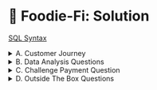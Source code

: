 # 🥑 Foodie-Fi: Solution

[SQL Syntax](https://github.com/Chicong00/8-week-SQL-challenge/blob/0dd8668f836e07d9008205bbaf720c2f9677b702/Case%20Study%20%233%20-%20Foodie-Fi/Foodie-Fi.sql)

<details>
<summary>
A. Customer Journey
</summary> 
Based off the 8 sample customers provided in the sample from the subscriptions table, write a brief description about each customer’s onboarding journey.

````sql
select s.*,p.plan_name,p.price
from foodie_fi.subscriptions s 
join foodie_fi.plans p 
on s.plan_id = p.plan_id 
where customer_id in (1,4,6,23,49,58,79,80)
order by customer_id;
````
**Steps**
1. Choose 8 random customers and analyze behavior of them
2. Which plan did they use ? Did they upgrade plan after use free trial ?

|customer_id|plan_id|start_date|plan_name|price|
|---|---|---|---|---|
|1|0|2020-08-01|trial|0.00|
|1|1|2020-08-08|basic monthly|9.90|

Customer_id 1 started with a trial subscription and continued with a basic monthly subscription in 7 days after sign-up.

|customer_id|plan_id|start_date|plan_name|price|
|---|---|---|---|---|
|4|0|2020-01-17|trial|0.00|
|4|1|2020-01-24|basic monthly|9.90|
|4|4|2020-04-21|churn|NULL|

Customer_id 4 started with a trial subscription and continued with a basic monthly subscription in 7 days after sign-up and has churned in 3 months after that.

|customer_id|plan_id|start_date|plan_name|price|
|---|---|---|---|---|
|6|0|2020-12-23|trial|0.00|
|6|1|2020-12-30|basic monthly|9.90|
|6|4|2020-02-26|churn|NULL|

Customer_id 6 started with a trial subscription and continued with a basic monthly subscription in 7 days after sign-up and has churned in 2 months after that.

|customer_id|plan_id|start_date|plan_name|price|
|---|---|---|---|---|
|23|0|2020-05-13|trial|0.00|
|23|3|2020-05-20|pro annual|199.00|

Customer_id 23 started with a trial subscription and continued with a pro annual subscription in 7 days after sign-up.

|customer_id|plan_id|start_date|plan_name|price|
|---|---|---|---|---|
|49|0|2020-04-24|trial|0.00|
|49|2|2020-05-01|pro monthly|19.90|
|49|3|2020-08-01|pro annual|199.00|

Customer_id 49 started with a trial subscription and continued with a pro monthly subscription in 7 days after sign-up and has upgraded to a pro annual in 3 days after that.

|customer_id|plan_id|start_date|plan_name|price|
|---|---|---|---|---|
|58|0|2020-07-04|trial|0.00|
|58|1|2020-07-11|basic monthly|9.90|
|58|3|2020-09-24|pro annual|199.90|

Customer_id 58 started with a trial subscription and continued with a basic monthly subscription in 7 days after sign-up and has upgrade to a pro annual in 2 months 13 days after that.

|customer_id|plan_id|start_date|plan_name|price|
|---|---|---|---|---|
|79|0|2020-07-30|trial|0.00|
|79|2|2020-08-06|pro monthly|19.90|

Customer_id 79 started with a trial subscription and continued with a pro monthly subscription in 7 days after sign-up.

|customer_id|plan_id|start_date|plan_name|price|
|---|---|---|---|---|
|80|0|2020-09-23|trial|0.00|
|80|2|2020-09-30|pro monthly|19.90|
|80|4|2020-01-17|churn|NULL|

Customer_id 80 started with a trial subscription and continued with a pro monthly subscription in 7 days after sign-up and has churned in 3 months after that.

</details>

<details>
<summary>
B. Data Analysis Questions
</summary>
  
### 1. How many customers has Foodie-Fi ever had?
````sql
select count(distinct(customer_id)) customer_count
from foodie_fi.subscriptions;
````
|customer_count|
|---|
|1000|
  
### 2. What is the monthly distribution of trial plan start_date values for our dataset - use the start of the month as the group by value ?
````sql
select
    EXTRACT(month from start_date) month_number,
    count(distinct customer_id) trial_subs
from foodie_fi.subscriptions s 
join foodie_fi.plans p  
on s.plan_id = p.plan_id 
where plan_name = 'trial'
group by EXTRACT(month from start_date);
````
|month_number|trial_subs|
|---|---|  
|1|88|
|2|68|
|3|94|
|4|81|
|5|88|
|6|79|
|7|89|
|8|88|
|9|87|
|10|79|
|11|75|
|12|84|
  
### 3. What plan start_date values occur after the year 2020 for our dataset? Show the breakdown by count of events for each plan_name ?
  
````sql
with event21 AS (
  SELECT 
    plan_name,
    count(1) as event_count_2021
  FROM foodie_fi.subscriptions s 
  JOIN foodie_fi.plans p 
    ON s.plan_id = p.plan_id
  WHERE EXTRACT(YEAR FROM start_date) >= 2021
  GROUP BY plan_name
),
event20 AS (
  SELECT 
    plan_name,
    count(1) as event_count_2020
  FROM foodie_fi.subscriptions s 
  JOIN foodie_fi.plans p 
    ON s.plan_id = p.plan_id
  WHERE EXTRACT(YEAR FROM start_date) < 2021
  GROUP BY plan_name
)

SELECT 
  event20.plan_name, 
  event_count_2020, 
  event_count_2021 
FROM event20 
LEFT JOIN event21 
  ON event20.plan_name = event21.plan_name
ORDER BY event_count_2020 DESC;
````
|plan_name|event_count_2020|event_count_2021|    
|---|---|---|
|trial|1000|NULL|
|basic monthly|538|8|
|pro monthly|479|60|
|churn|236|71|
|pro annual|195|63| 
                               
### 4. What is the customer count and percentage of customers who have churned rounded to 1 decimal place ?

````sql
with churned_cte as
(select distinct s.*,plan_name
from foodie_fi.subscriptions s 
join foodie_fi.plans p 
on s.plan_id = p.plan_id 
where plan_name = 'churn')

select 
    count(*) churn_count,
    CAST(round((100.0*count(distinct customer_id)/(select count(distinct customer_id) from foodie_fi.subscriptions)),1) as FLOAT) as churn_percentage
from churned_cte;
````
|churn_count|churn_percentage|
|---|---|
|307|30.7|

### 5. How many customers have churned straight after their initial free trial - what percentage is this rounded to the nearest whole number ?

Create a rank column for each customer by start_date, then retrieve customer has plan_id = 4 (churned) and rank = 2 (after free trial)

````sql
with ranking AS
(SELECT  s.*,plan_name,
    ROW_NUMBER() over (partition by customer_id order by start_date) rank_
from foodie_fi.subscriptions s 
join foodie_fi.plans p 
on s.plan_id = p.plan_id)
 
select
    count(*) churn_count,
    round(100*count(*) / (select count(distinct customer_id) from foodie_fi.subscriptions),0) churn_percentage
from ranking
where plan_name = 'churn' and rank_= 2;
````
|churn_count|churn_percentage|
|---|---|
|92|9|

### 6. What is the number and percentage of customer plans after their initial free trial ?

Use the same approach of #5, to know the plan after the free trial -> create a rank column, where rank = 1 is the free trial, then rank = 2 is the plan after their initial free trial.

````sql
with ranking AS
(SELECT  
    s.*,plan_name,
    ROW_NUMBER() over (partition by customer_id order by start_date) rank_
from dbo.subscriptions s 
join dbo.plans p 
on s.plan_id = p.plan_id)
 
select
    plan_name next_plan,
    count(*) plan_count,
    convert(float,round(100.0*count(*) / (select count(distinct customer_id) from dbo.subscriptions),2)) plan_percentage
from ranking
where 
        plan_name = 'churn' and rank_= 2
    or  plan_name = 'basic monthly' and rank_=2
    or  plan_name = 'pro monthly' and rank_=2
    or  plan_name = 'pro annual' and rank_=2
group by plan_name
order by plan_percentage desc
````
|next_plan|plan_count|plan_percentage|    
|---|---|---|
|basic monthly|546|54.6|
|pro monthly|325|32.5|
|churn|92|9.2|
|pro annual|37|3.7|
  
### 7. What is the customer count and percentage breakdown of all 5 plan_name values at 2020-12-31?

Use the same approach of #5, to count the number of customers by plan at 2020-12-31 -> Create a rank column and sort by descending start date -> Know the latest plan the user is using as of 12-31-2020 by rank = 1

````sql
with cte as 
(select
    s.*,
    plan_name,
    price,
    rank() over (partition by customer_id order by start_date desc) as rank_
from foodie_fi.subscriptions s 
join foodie_fi.plans p 
on s.plan_id = p.plan_id 
where start_date <= '2020-12-31'
order by 1 desc)

SELECT
    plan_name,
    count(1) customer_count,
    CAST(round(100.0*count(*)/(select count(distinct customer_id) from cte),1) AS FLOAT) percentage_of_plans
from cte
where rank_ = 1
group by plan_name
order by 3 desc;
````
|plan_name|customer_count|percentage_of_plans|    
|---|---|---|
|pro monthly|326|32.6|
|churn|236|23.6|
|basic monthly|224|22.4|
|pro annual|195|19.5|
|trial|19|1.9|
  
### 8. How many customers have upgraded to an annual plan in 2020 ?
````sql
SELECT 
    count(distinct customer_id) pro_annual_customers
from foodie_fi.subscriptions s  
join foodie_fi.plans p 
on s.plan_id = p.plan_id
where plan_name = 'pro annual' and EXTRACT('YEAR' FROM start_date) = 2020;
````
|pro_annual_customers|
|---|
|195|

### 9. How many days on average does it take for a customer to an annual plan from the day they join Foodie-Fi ?

The question doesn't ask for a detailed plan from the date the customer joined, so I assume I just need to count the days from the first day to the first day of the annual plan.

````sql
with annual AS
(
select customer_id, start_date annual_date
from foodie_fi.subscriptions
where plan_id = 3
), 
trial as 
(
select customer_id, start_date trial_date
from foodie_fi.subscriptions
where plan_id = 0
)

select 
  ROUND(AVG(annual_date - trial_date )) avg_days_to_annual
from trial t 
join annual a 
on t.customer_id = a.customer_id;
````
|avg_days_to_annual|
|---|
|105|

### 10. Can you further breakdown this average value into 30 day periods (i.e. 0-30 days, 31-60 days etc) ?
````sql
WITH annual AS (
  SELECT customer_id, start_date AS annual_date
  FROM foodie_fi.subscriptions
  WHERE plan_id = 3
),
trial AS (
  SELECT customer_id, start_date AS trial_date
  FROM foodie_fi.subscriptions
  WHERE plan_id = 0
)
SELECT period, total_customers
FROM (
  SELECT
    CASE 
      WHEN ROUND(annual_date - trial_date) <= 30 THEN '0 - 30'
      WHEN ROUND(annual_date - trial_date) <= 60 THEN '31 - 60'
      WHEN ROUND(annual_date - trial_date) <= 90 THEN '61 - 90'
      WHEN ROUND(annual_date - trial_date) <= 120 THEN '91 - 120'
      WHEN ROUND(annual_date - trial_date) <= 150 THEN '121 - 150'
      WHEN ROUND(annual_date - trial_date) <= 180 THEN '151 - 180'
      WHEN ROUND(annual_date - trial_date) <= 210 THEN '181 - 210'
      WHEN ROUND(annual_date - trial_date) <= 240 THEN '211 - 240'
      WHEN ROUND(annual_date - trial_date) <= 270 THEN '241 - 270'
      WHEN ROUND(annual_date - trial_date) <= 300 THEN '271 - 300'
      WHEN ROUND(annual_date - trial_date) <= 330 THEN '301 - 330'
      WHEN ROUND(annual_date - trial_date) <= 360 THEN '331 - 360'
      ELSE '361+'
    END AS period,
    COUNT(*) AS total_customers
  FROM trial t
  JOIN annual a ON t.customer_id = a.customer_id
  GROUP BY period
) sub
ORDER BY 
  CASE 
    WHEN period = '0 - 30' THEN 1
    WHEN period = '31 - 60' THEN 2
    WHEN period = '61 - 90' THEN 3
    WHEN period = '91 - 120' THEN 4
    WHEN period = '121 - 150' THEN 5
    WHEN period = '151 - 180' THEN 6
    WHEN period = '181 - 210' THEN 7
    WHEN period = '211 - 240' THEN 8
    WHEN period = '241 - 270' THEN 9
    WHEN period = '271 - 300' THEN 10
    WHEN period = '301 - 330' THEN 11
    WHEN period = '331 - 360' THEN 12
    ELSE 13
  END;
````
| period    | total_customers |
|-----------|-----------------|
| 0 - 30    | 49              |
| 31 - 60   | 24              |
| 61 - 90   | 34              |
| 91 - 120  | 35              |
| 121 - 150 | 42              |
| 151 - 180 | 36              |
| 181 - 210 | 26              |
| 211 - 240 | 4               |
| 241 - 270 | 5               |
| 271 - 300 | 1               |
| 301 - 330 | 1               |
| 331 - 360 | 1               |

### 11. How many customers downgraded from a pro monthly to a basic monthly plan in 2020 ?
````sql
WITH next_plan_cte AS (
SELECT 
  customer_id, 
  plan_id, 
  start_date,
  LEAD(plan_id, 1) OVER(PARTITION BY customer_id ORDER BY plan_id) as next_plan
FROM dbo.subscriptions)

SELECT 
  COUNT(*) AS downgraded
FROM next_plan_cte
WHERE year(start_date) <= 2021  
	AND plan_id = 2 
  AND next_plan = 1
````
**Result**
|downgraded|
|---|
|0|

</details>

<details>
<summary>
C. Challenge Payment Question
</summary>

</details>

<details>
<summary>
D. Outside The Box Questions
</summary>

### 1. How would you calculate the rate of growth for Foodie-Fi?
````sql
with cte as 
(
  SELECT 
    MONTH(s.start_date) month ,
    YEAR(s.start_date) year,
    COUNT(distinct customer_id) current_customer_count,
    lag(COUNT(distinct customer_id),1) over(order by year(start_date),month(s.start_date)) past_customer_count
  from dbo.subscriptions s 
  where plan_id != 0 and plan_id != 4
  group by YEAR(s.start_date), MONTH(s.start_date)
)
select *,
  concat(convert(float,round((100.0*(current_customer_count - past_customer_count)/(past_customer_count)),2)),' %') as growth_percentage 
from cte
````
**Result**
|month|year|current_customer_count|past_customer_count|growth_percentage|
|---|---|---|---|---|
|1|2020|61|NULL|%|
|2|2020|70|61|14.75%|
|3|2020|93|70|32.86%|
|4|2020|84|93|-9.68%|
|5|2020|104|84|23.81%|
|6|2020|105|104|0.96%|
|7|2020|101|105|-3.81%|
|8|2020|130|101|28.71%|
|9|2020|112|130|-13.85%|
|10|2020|124|112|10.71%|
|11|2020|99|124|-20.16%|
|12|2020|109|99|10.1%|
|1|2021|58|109|-46.79%|
|2|2021|29|58|-50%|
|3|2021|24|29|-17.24%|
|4|2021|20|24|-16.67%|

### 2. What key metrics would you recommend Foodie-Fi management to track over time to assess performance of their overall business?

- **Customer growth**: how many customers increase by monthly ? What does the ratio look like?
- **Conversion rate**: how many customers continue to use after free trial? What does the ratio look like?
- **Churn rate**: How many customers cancel the subscription by monthly? What does the ratio look like?

### 3. What are some key customer journeys or experiences that you would analyse further to improve customer retention?

- Customers who cancelled the subscription
- Customers who upgraded the subscription
	- From basic monthly to pro monthly
	- From basic monthly to pro annual

### 4. If the Foodie-Fi team were to create an exit survey shown to customers who wish to cancel their subscription, what questions would you include in the survey?

- Why do you want to cancel subscription? What is the primary reason ?
	- Price
	- Content
	- Techinical issues
	- Customer support
	- Found an alternative
	- Others (specify)
- On a 5-point scale, how would you rate your experience?
- On a 5-point scale, how would you rate the price?
- Is there anything you want us to change ?
	- Content (quality and quantity)
	- Video duration (longer or shorter)
	- Price
	- Others (specify)
	
### 5. What business levers could the Foodie-Fi team use to reduce the customer churn rate? How would you validate the effectiveness of your ideas?

- Adjust based on the main reasons leading to the cancellation:
	- Price: more promotions, more discount seasons, more unique content for memberships
	- Service quality: work with the relevant department to fix the issue, improve service quality
	- Found an alternative: do some competitor analysis to see their competitive advantages over us. If necessary, try the product for better experience and evaluation.
- To validate the effectiveness:
	- Churn rate
	- Conversion rate

</details>
</details>

